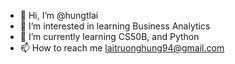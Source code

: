 - 👋 Hi, I’m @hungtlai
- 👀 I’m interested in learning Business Analytics
- 🌱 I’m currently learning CS50B, and Python
- 📫 How to reach me laitruonghung94@gmail.com

<!---
hungtlai/hungtlai is a ✨ special ✨ repository because its `README.md` (this file) appears on your GitHub profile.
You can click the Preview link to take a look at your changes.
--->
